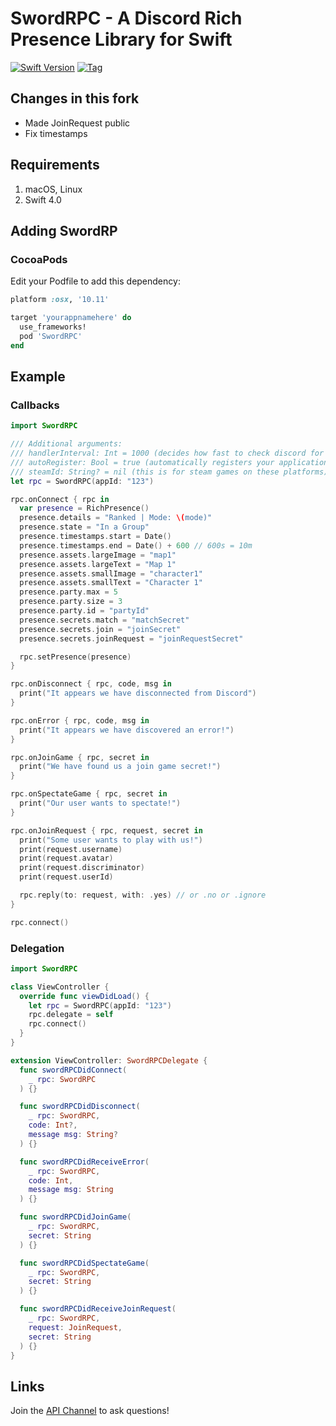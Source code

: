# SwordRPC - A Discord Rich Presence Library for Swift

[![Swift Version](https://img.shields.io/badge/Swift-4.0-orange.svg?style=flat-square)](https://swift.org) [![Tag](https://img.shields.io/github/tag/Azoy/SwordRPC.svg?style=flat-square&label=release&colorB=)](https://github.com/Azoy/SwordRPC/releases)

## Changes in this fork
- Made JoinRequest public
- Fix timestamps

## Requirements
1. macOS, Linux
2. Swift 4.0

## Adding SwordRP
### CocoaPods
Edit your Podfile to add this dependency:

```ruby
platform :osx, '10.11'

target 'yourappnamehere' do
  use_frameworks!
  pod 'SwordRPC'
end
```

## Example
### Callbacks
```swift
import SwordRPC

/// Additional arguments:
/// handlerInterval: Int = 1000 (decides how fast to check discord for updates, 1000ms = 1s)
/// autoRegister: Bool = true (automatically registers your application to discord's url scheme (discord-appid://))
/// steamId: String? = nil (this is for steam games on these platforms)
let rpc = SwordRPC(appId: "123")

rpc.onConnect { rpc in
  var presence = RichPresence()
  presence.details = "Ranked | Mode: \(mode)"
  presence.state = "In a Group"
  presence.timestamps.start = Date()
  presence.timestamps.end = Date() + 600 // 600s = 10m
  presence.assets.largeImage = "map1"
  presence.assets.largeText = "Map 1"
  presence.assets.smallImage = "character1"
  presence.assets.smallText = "Character 1"
  presence.party.max = 5
  presence.party.size = 3
  presence.party.id = "partyId"
  presence.secrets.match = "matchSecret"
  presence.secrets.join = "joinSecret"
  presence.secrets.joinRequest = "joinRequestSecret"

  rpc.setPresence(presence)
}

rpc.onDisconnect { rpc, code, msg in
  print("It appears we have disconnected from Discord")
}

rpc.onError { rpc, code, msg in
  print("It appears we have discovered an error!")
}

rpc.onJoinGame { rpc, secret in
  print("We have found us a join game secret!")
}

rpc.onSpectateGame { rpc, secret in
  print("Our user wants to spectate!")
}

rpc.onJoinRequest { rpc, request, secret in
  print("Some user wants to play with us!")
  print(request.username)
  print(request.avatar)
  print(request.discriminator)
  print(request.userId)

  rpc.reply(to: request, with: .yes) // or .no or .ignore
}

rpc.connect()
```

### Delegation
```swift
import SwordRPC

class ViewController {
  override func viewDidLoad() {
    let rpc = SwordRPC(appId: "123")
    rpc.delegate = self
    rpc.connect()
  }
}

extension ViewController: SwordRPCDelegate {
  func swordRPCDidConnect(
    _ rpc: SwordRPC
  ) {}

  func swordRPCDidDisconnect(
    _ rpc: SwordRPC,
    code: Int?,
    message msg: String?
  ) {}

  func swordRPCDidReceiveError(
    _ rpc: SwordRPC,
    code: Int,
    message msg: String
  ) {}

  func swordRPCDidJoinGame(
    _ rpc: SwordRPC,
    secret: String
  ) {}

  func swordRPCDidSpectateGame(
    _ rpc: SwordRPC,
    secret: String
  ) {}

  func swordRPCDidReceiveJoinRequest(
    _ rpc: SwordRPC,
    request: JoinRequest,
    secret: String
  ) {}
}
```

## Links
Join the [API Channel](https://discord.gg/99a3xNk) to ask questions!
